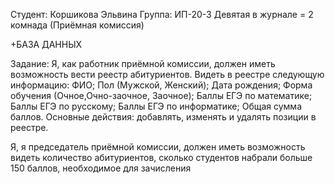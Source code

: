 Студент: Коршикова Эльвина Группа: ИП-20-3 Девятая в журнале = 2 комнада (Приёмная комиссия)
  
 +БАЗА ДАННЫХ
  
Задание: Я, как работник приёмной комиссии, должен иметь возможность вести реестр абитуриентов. Видеть в реестре следующую информацию: ФИО; Пол (Мужской, Женский); Дата рождения; Форма обучения (Очное,Очно-заочное, Заочное); Баллы ЕГЭ по математике; Баллы ЕГЭ по русскому; Баллы ЕГЭ по информатике; Общая сумма баллов. Основные действия: добавлять, изменять и удалять позиции в реестре.

Я, я председатель приёмной комиссии, должен иметь возможность видеть количество абитуриентов, сколько студентов набрали больше 150 баллов, необходимое для зачисления
